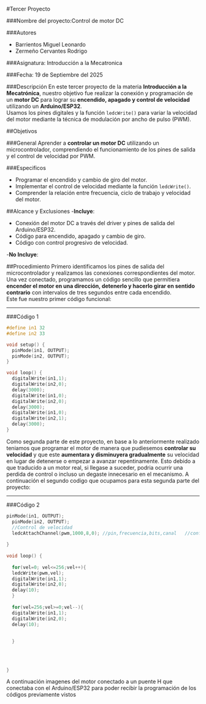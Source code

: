 #Tercer Proyecto

###Nombre del proyecto:Control de motor DC 

###Autores
- Barrientos Miguel Leonardo
- Zermeño Cervantes Rodrigo

###Asignatura: Introducción a la Mecatronica

###Fecha: 19 de Septiembre del 2025

###Descripción
En este tercer proyecto de la materia **Introducción a la Mecatrónica**, nuestro objetivo fue realizar la conexión y programación de un **motor DC** para lograr su **encendido, apagado y control de velocidad** utilizando un **Arduino/ESP32**.  
Usamos los pines digitales y la función `ledcWrite()` para variar la velocidad del motor mediante la técnica de modulación por ancho de pulso (PWM).


                         
##Objetivos

###General
Aprender a **controlar un motor DC** utilizando un microcontrolador, comprendiendo el funcionamiento de los pines de salida y el control de velocidad por PWM.

###Especificos

- Programar el encendido y cambio de giro del motor.  
- Implementar el control de velocidad mediante la función `ledcWrite()`.  
- Comprender la relación entre frecuencia, ciclo de trabajo y velocidad del motor.

##Alcance y Exclusiones
 -**Incluye**:

- Conexión del motor DC a través del driver y pines de salida del Arduino/ESP32.  
- Código para encendido, apagado y cambio de giro.  
- Código con control progresivo de velocidad.  

 -**No Incluye**: 

##Procedimiento
Primero identificamos los pines de salida del microcontrolador y realizamos las conexiones correspondientes del motor.  
Una vez conectado, programamos un código sencillo que permitiera **encender el motor en una dirección, detenerlo y hacerlo girar en sentido contrario** con intervalos de tres segundos entre cada encendido.  
Este fue nuestro primer código funcional:

---

###Código 1
```cpp
#define in1 32
#define in2 33

void setup() {
  pinMode(in1, OUTPUT);
  pinMode(in2, OUTPUT);
}

void loop() {
  digitalWrite(in1,1);
  digitalWrite(in2,0);
  delay(3000);
  digitalWrite(in1,0);
  digitalWrite(in2,0);
  delay(3000);
  digitalWrite(in1,0);
  digitalWrite(in2,1);
  delay(3000);
}

```


Como segunda parte de este proyecto, en base a lo anteriormente realizado teniamos que programar el motor de manera que pudiesemos **controlar su velocidad** y que este **aumentara y disminuyera gradualmente** su velocidad en lugar de detenerse o empezar a avanzar repentinamente. Esto debido a que traducido a un motor real, si llegase a suceder, podria ocurrir una perdida de control o incluso un degaste innecesario en el mecanismo.
A continuación el segundo codigo que ocupamos para esta segunda parte del proyecto:

---

###Código 2
```cpp
pinMode(in1, OUTPUT);
  pinMode(in2, OUTPUT);
  //Control de velocidad
  ledcAttachChannel(pwm,1000,8,0); //pin,frecuencia,bits,canal   //config
 
}
 
void loop() {
 
  for(vel=0; vel<=256;vel++){
  ledcWrite(pwm,vel);
  digitalWrite(in1,1);
  digitalWrite(in2,0);
  delay(10);
  }
 
  for(vel=256;vel>=0;vel--){
  digitalWrite(in1,1);
  digitalWrite(in2,0);
  delay(10);
 
 
  }
 
 
 
 
}
```

A continuación imagenes del motor conectado a un puente H que conectaba con el Arduino/ESP32 para poder recibir la programación de los códigos previamente vistos

